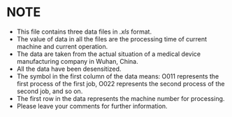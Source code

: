 # NOTE

- This file contains three data files in *.xls* format. 
- The value of data in all the files are the processing time of current machine and current operation.
- The data are taken from the actual situation of a medical device manufacturing company in Wuhan, China.
- All the data have been desensitized.
- The symbol in the first column of the data means: O011 represents the first process of the first job, O022 represents the second process of the second job, and so on.
- The first row in the data represents the machine number for processing.
- Please leave your comments for further information.

